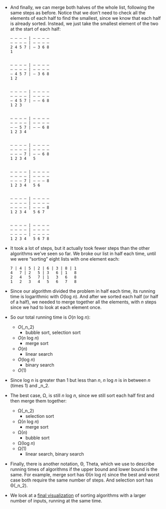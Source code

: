 - And finally, we can merge both halves of the whole list, following the same steps as before. Notice that we don’t need to check all the elements of each half to find the smallest, since we know that each half is already sorted. Instead, we just take the smallest element of the two at the start of each half:

      – – – – | – – – –
      – – – – | – – – –
      2 4 5 7 | – 3 6 8
      1


      – – – – | – – – –
      – – – – | – – – –
      – 4 5 7 | – 3 6 8
      1 2


      – – – – | – – – –
      – – – – | – – – –
      – 4 5 7 | – – 6 8
      1 2 3


      – – – – | – – – –
      – – – – | – – – –
      – – 5 7 | – – 6 8
      1 2 3 4


      – – – – | – – – –
      – – – – | – – – –
      – – – 7 | – – 6 8
      1 2 3 4   5


      – – – – | – – – –
      – – – – | – – – –
      – – – 7 | – – – 8
      1 2 3 4   5 6


      – – – – | – – – –
      – – – – | – – – –
      – – – – | – – – 8
      1 2 3 4   5 6 7


      – – – – | – – – –
      – – – – | – – – –
      – – – – | – – – –
      1 2 3 4   5 6 7 8

- It took a lot of steps, but it actually took fewer steps than the other algorithms we’ve seen so far. We broke our list in half each time, until we were “sorting” eight lists with one element each:

      7 | 4 | 5 | 2 | 6 | 3 | 8 | 1
      4   7 | 2   5 | 3   6 | 1   8
      2   4   5   7 | 1   3   6   8
      1   2   3   4   5   6   7   8

- Since our algorithm divided the problem in half each time, its running time is logarithmic with _O_(log _n_). And after we sorted each half (or half of a half), we needed to merge together all the elements, with _n_ steps since we had to look at each element once.
- So our total running time is _O_(_n_ log _n_):
  - _O_(\_n_2)
    - bubble sort, selection sort
  - _O_(_n_ log _n_)
    - merge sort
  - _O_(_n_)
    - linear search
  - _O_(log _n_)
    - binary search
  - _O_(1)
- Since log _n_ is greater than 1 but less than _n_, _n_ log _n_ is in between _n_ (times 1) and \_n_2.
- The best case, Ω, is still _n_ log _n_, since we still sort each half first and then merge them together:
  - Ω(\_n_2)
    - selection sort
  - Ω(_n_ log _n_)
    - merge sort
  - Ω(_n_)
    - bubble sort
  - Ω(log _n_)
  - Ω(1)
    - linear search, binary search
- Finally, there is another notation, Θ, Theta, which we use to describe running times of algorithms if the upper bound and lower bound is the same. For example, merge sort has Θ(_n_ log _n_) since the best and worst case both require the same number of steps. And selection sort has Θ(\_n_2).
- We look at a [final visualization](https://www.youtube.com/watch?v=ZZuD6iUe3Pc) of sorting algorithms with a larger number of inputs, running at the same time.
